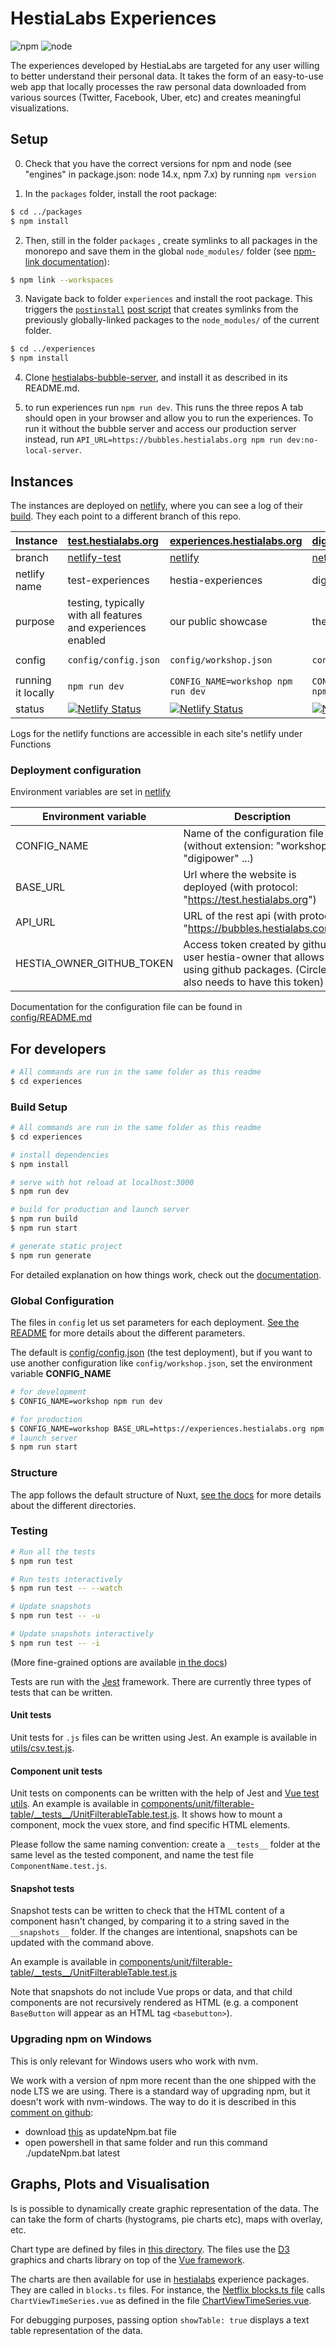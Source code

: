 # HestiaLabs Experiences

![npm](https://img.shields.io/badge/npm-7.x-blue) ![node](https://img.shields.io/badge/node-14.x-brightgreen)

The experiences developed by HestiaLabs are targeted for any user willing to better understand their personal data. It takes the form of an easy-to-use web app that locally processes the raw personal data downloaded from various sources (Twitter, Facebook, Uber, etc) and creates meaningful visualizations.

## Setup

0. Check that you have the correct versions for npm and node (see "engines" in package.json: node 14.x, npm 7.x) by running `npm version`

1. In the `packages` folder, install the root package:

```sh
$ cd ../packages
$ npm install
```

2. Then, still in the folder `packages` , create symlinks to all packages in the monorepo and save them in the global `node_modules/` folder (see [npm-link documentation](https://docs.npmjs.com/cli/v8/commands/npm-link)):

```sh
$ npm link --workspaces
```

3. Navigate back to folder `experiences` and install the root package. This triggers the [`postinstall`](./postinstall.js) [post script](https://docs.npmjs.com/cli/v8/using-npm/scripts#pre--post-scripts) that creates symlinks from the previously globally-linked packages to the `node_modules/` of the current folder.

```sh
$ cd ../experiences
$ npm install
```

4. Clone [hestialabs-bubble-server](https://github.com/hestiaAI/hestialabs-bubble-server), and install it as described in its README.md.

5. to run experiences run `npm run dev`. This runs the three repos A tab should open in your browser and allow you to run the experiences. To run it without the bubble server and access our production server instead, run `API_URL=https://bubbles.hestialabs.org npm run dev:no-local-server`.

## Instances

The instances are deployed on [netlify](https://app.netlify.com/teams/hestia/overview), where you can see a log of their [build](https://app.netlify.com/teams/hestia/builds/). They each point to a different branch of this repo.

| Instance           | [test.hestialabs.org](https://test.hestialabs.org/)                                                                                                                   | [experiences.hestialabs.org](https://experiences.hestialabs.org/)                                                                                                       | [digipower.hestialabs.org](https://digipower.hestialabs.org/)                                                                                                  | [tfac.hestialabs.org](https://tfac.hestialabs.org/)                                                                                                       | [digipower.academy](https://digipower.academy/)                                                                                                                        |
| :----------------- | :-------------------------------------------------------------------------------------------------------------------------------------------------------------------- | :---------------------------------------------------------------------------------------------------------------------------------------------------------------------- | :------------------------------------------------------------------------------------------------------------------------------------------------------------- | :-------------------------------------------------------------------------------------------------------------------------------------------------------- | :--------------------------------------------------------------------------------------------------------------------------------------------------------------------- |
| branch             | [netlify-test](https://github.com/hestiaAI/hestialabs-experiences/tree/netlify-test)                                                                                  | [netlify](https://github.com/hestiaAI/hestialabs-experiences/tree/netlify)                                                                                              | [netlify-digipower](https://github.com/hestiaAI/hestialabs-experiences/tree/netlify-digipower)                                                                 | [netlify-tfac](https://github.com/hestiaAI/hestialabs-experiences/tree/netlify-tfac)                                                                      | [netlify-academy](https://github.com/hestiaAI/hestialabs-experiences/tree/netlify-academy)                                                                             |
| netlify name       | test-experiences                                                                                                                                                      | hestia-experiences                                                                                                                                                      | digipower                                                                                                                                                      | tfac                                                                                                                                                      | digipower.academy                                                                                                                                                      |
| purpose            | testing, typically with all features and experiences enabled                                                                                                          | our public showcase                                                                                                                                                     | the sitra project                                                                                                                                              | a tool for the [Tracking-Free Ads Coalition](https://trackingfreeads.eu/)                                                                                 |                                                                                                                                                                        |
| config             | `config/config.json`                                                                                                                                                  | `config/workshop.json`                                                                                                                                                  | `config/digipower.json`                                                                                                                                        | `config/tfac.json`                                                                                                                                        | `config/digipower-academy.json`                                                                                                                                        |
| running it locally | `npm run dev`                                                                                                                                                         | `CONFIG_NAME=workshop npm run dev`                                                                                                                                      | `CONFIG_NAME=digipower npm run dev`                                                                                                                            | `CONFIG_NAME=tfac npm run dev`                                                                                                                            | `CONFIG_NAME=digipower-academy npm run dev`                                                                                                                            |
| status             | [![Netlify Status](https://api.netlify.com/api/v1/badges/9449a6d8-d0a1-4432-8d24-aa0537a8976f/deploy-status)](https://app.netlify.com/sites/test-experiences/deploys) | [![Netlify Status](https://api.netlify.com/api/v1/badges/d333f584-0ec2-4180-ab28-1edfede952eb/deploy-status)](https://app.netlify.com/sites/hestia-experiences/deploys) | [![Netlify Status](https://api.netlify.com/api/v1/badges/6eaae950-17e0-4a98-a0be-d44aab17c2bf/deploy-status)](https://app.netlify.com/sites/digipower/deploys) | [![Netlify Status](https://api.netlify.com/api/v1/badges/4b4d37c9-a54b-4acd-aee6-877774ff51a5/deploy-status)](https://app.netlify.com/sites/tfac/deploys) | [![Netlify Status](https://api.netlify.com/api/v1/badges/424b46ad-8ef7-4a93-8599-91a3468ed66f/deploy-status)](https://app.netlify.com/sites/digipower-academy/deploys) |

Logs for the netlify functions are accessible in each site's netlify under Functions

### Deployment configuration

Environment variables are set in [netlify](https://app.netlify.com/sites/hestia-experiences/settings/deploys#environment)

| Environment variable      | Description                                                                                                                  |
| ------------------------- | ---------------------------------------------------------------------------------------------------------------------------- |
| CONFIG_NAME               | Name of the configuration file (without extension: "workshop", "digipower" ...)                                              |
| BASE_URL                  | Url where the website is deployed (with protocol: "https://test.hestialabs.org")                                             |
| API_URL                   | URL of the rest api (with protocol: "https://bubbles.hestialabs.com")                                                        |
| HESTIA_OWNER_GITHUB_TOKEN | Access token created by github user hestia-owner that allows using github packages. (Circleci also needs to have this token) |

Documentation for the configuration file can be found in [config/README.md](config)

## For developers

```bash
# All commands are run in the same folder as this readme
$ cd experiences
```

### Build Setup

```bash
# All commands are run in the same folder as this readme
$ cd experiences

# install dependencies
$ npm install

# serve with hot reload at localhost:3000
$ npm run dev

# build for production and launch server
$ npm run build
$ npm run start

# generate static project
$ npm run generate
```

For detailed explanation on how things work, check out the [documentation](https://nuxtjs.org).

### Global Configuration

The files in `config` let us set parameters for each deployment. [See the README](config) for more details about the different parameters.

The default is [config/config.json](config/config.json) (the test deployment), but if you want to use another configuration like `config/workshop.json`, set the environment variable **CONFIG_NAME**

```bash
# for development
$ CONFIG_NAME=workshop npm run dev
```

```bash
# for production
$ CONFIG_NAME=workshop BASE_URL=https://experiences.hestialabs.org npm run build
# launch server
$ npm run start
```

### Structure

The app follows the default structure of Nuxt, [see the docs](https://nuxtjs.org/docs/get-started/directory-structure) for more details about the different directories.

### Testing

```bash
# Run all the tests
$ npm run test

# Run tests interactively
$ npm run test -- --watch

# Update snapshots
$ npm run test -- -u

# Update snapshots interactively
$ npm run test -- -i
```

(More fine-grained options are available [in the docs](https://jestjs.io/docs/cli))

Tests are run with the [Jest](https://jestjs.io/) framework. There are currently three types of tests that can be written.

#### Unit tests

Unit tests for `.js` files can be written using Jest. An example is available in [utils/csv.test.js](utils/csv.test.js).

#### Component unit tests

Unit tests on components can be written with the help of Jest and [Vue test utils](https://vue-test-utils.vuejs.org/). An example is available in [components/unit/filterable-table/\_\_tests\_\_/UnitFilterableTable.test.js](components/unit/filterable-table/__tests__/UnitFilterableTable.test.js). It shows how to mount a component, mock the vuex store, and find specific HTML elements.

Please follow the same naming convention: create a `__tests__` folder at the same level as the tested component, and name the test file `ComponentName.test.js`.

#### Snapshot tests

Snapshot tests can be written to check that the HTML content of a component hasn't changed, by comparing it to a string saved in the `__snapshots__` folder. If the changes are intentional, snapshots can be updated with the command above.

An example is available in [components/unit/filterable-table/\_\_tests\_\_/UnitFilterableTable.test.js](components/unit/filterable-table/__tests__/UnitFilterableTable.test.js)

Note that snapshots do not include Vue props or data, and that child components are not recursively rendered as HTML (e.g. a component `BaseButton` will appear as an HTML tag `<basebutton>`).

### Upgrading npm on Windows

This is only relevant for Windows users who work with nvm.

We work with a version of npm more recent than the one shipped with the node LTS we are using. There is a standard way of upgrading npm, but it doesn't work with nvm-windows. The way to do it is described in this [comment on github](https://github.com/coreybutler/nvm-windows/issues/300#issuecomment-798776683):

- download [this](https://gist.github.com/nokidding/aafaf90adc80cbce54b676340817bb13) as updateNpm.bat file
- open powershell in that same folder and run this command ./updateNpm.bat latest

## Graphs, Plots and Visualisation

Is is possible to dynamically create graphic representation of the data. The can take the form of charts (hystograms, pie charts etc), maps with overlay, etc.

Chart type are defined by files in [this directory](https://github.com/hestiaAI/hestialabs-experiences/tree/master/components/chart/view).
The files use the [D3](https://vuejsexamples.com/tag/d3/) graphics and charts library on top of the [Vue framework](https://vuejs.org/).

The charts are then available for use in [hestialabs](https://github.com/hestiaAI/hestialabs) experience packages. They are called in `blocks.ts` files. For instance, the [Netflix blocks.ts file](https://github.com/hestiaAI/hestialabs/blob/master/packages/netflix/src/blocks.ts) calls `ChartViewTimeSeries.vue` as defined in the file [ChartViewTimeSeries.vue](https://github.com/hestiaAI/hestialabs-experiences/blob/master/components/chart/view/ChartViewTimeSeries.vue).

For debugging purposes, passing option `showTable: true` displays a text table representation of the data.
